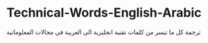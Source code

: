 # Technical-Words-English-Arabic
ترجمة كل  ما تيسر من كلمات تقنية انجليزية الى العربية في مجالات المعلوماتية  
